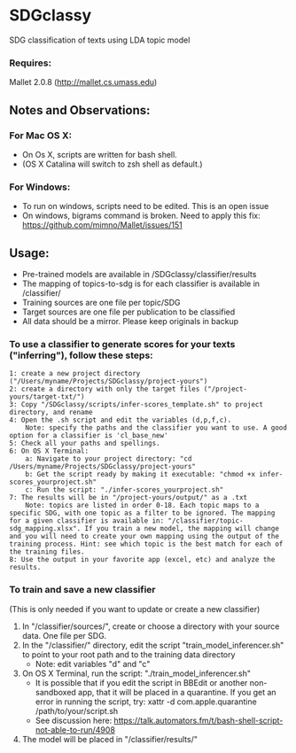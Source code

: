 # SDGclassy
SDG classification of texts using LDA topic model

### Requires:
Mallet 2.0.8 (http://mallet.cs.umass.edu)


## Notes and Observations:  
### For Mac OS X:
* On Os X, scripts are written for bash shell. 
* (OS X Catalina will switch to zsh shell as default.)

### For Windows:
* To run on windows, scripts need to be edited. This is an open issue
* On windows, bigrams command is broken. Need to apply this fix: https://github.com/mimno/Mallet/issues/151    

## Usage:
* Pre-trained models are available in /SDGclassy/classifier/results
* The mapping of topics-to-sdg is for each classifier is available in /classifier/ 
* Training sources are one file per topic/SDG  
* Target sources are one file per publication to be classified  
* All data should be a mirror. Please keep originals in backup  

### To use a classifier to generate scores for your texts ("inferring"), follow these steps:
	1: create a new project directory ("/Users/myname/Projects/SDGclassy/project-yours")
	2: create a directory with only the target files ("/project-yours/target-txt/")
	3: Copy "/SDGclassy/scripts/infer-scores_template.sh" to project directory, and rename
	4: Open the .sh script and edit the variables (d,p,f,c). 
		Note: specify the paths and the classifier you want to use. A good option for a classifier is 'cl_base_new'
	5: Check all your paths and spellings. 
	6: On OS X Terminal:
		a: Navigate to your project directory: "cd /Users/myname/Projects/SDGclassy/project-yours"
		b: Get the script ready by making it executable: "chmod +x infer-scores_yourproject.sh"
		c: Run the script: "./infer-scores_yourproject.sh"
	7: The results will be in "/project-yours/output/" as a .txt
		Note: topics are listed in order 0-18. Each topic maps to a specific SDG, with one topic as a filter to be ignored. The mapping for a given classifier is available in: "/classifier/topic-sdg_mapping.xlsx". If you train a new model, the mapping will change and you will need to create your own mapping using the output of the training process. Hint: see which topic is the best match for each of the training files.
	8: Use the output in your favorite app (excel, etc) and analyze the results.
		
### To train and save a new classifier  
(This is only needed if you want to update or create a new classifier)  
1. In "/classifier/sources/", create or choose a directory with your source data. One file per SDG.
1. In the "/classifier/" directory, edit the script "train_model_inferencer.sh" to point to your root path and to the training data directory  
	* Note: edit variables "d" and "c"
1. On OS X Terminal, run the script: "./train_model_inferencer.sh"  
	* It is possible that if you edit the script in BBEdit or another non-sandboxed app, that it will be placed in a quarantine. If you get an error in running the script, try: xattr -d com.apple.quarantine /path/to/your/script.sh 
	* See discussion here: https://talk.automators.fm/t/bash-shell-script-not-able-to-run/4908 
1. The model will be placed in "/classifier/results/"
